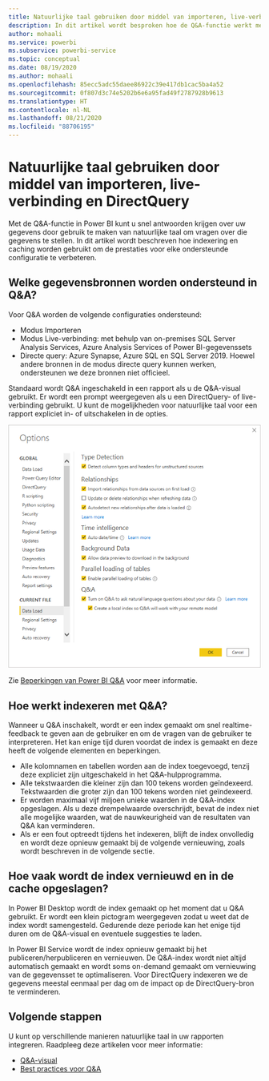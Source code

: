 ```yaml
---
title: Natuurlijke taal gebruiken door middel van importeren, live-verbinding en DirectQuery
description: In dit artikel wordt besproken hoe de Q&A-functie werkt met de verschillende soorten gegevensbronnen die beschikbaar zijn in Power BI. We kijken ook naar de concepten van indexeren en opslaan in cache.
author: mohaali
ms.service: powerbi
ms.subservice: powerbi-service
ms.topic: conceptual
ms.date: 08/19/2020
ms.author: mohaali
ms.openlocfilehash: 85ecc5adc55daee86922c39e417db1cac5ba4a52
ms.sourcegitcommit: 0f807d3c74e5202b6e6a95fad49f2787928b9613
ms.translationtype: HT
ms.contentlocale: nl-NL
ms.lasthandoff: 08/21/2020
ms.locfileid: "88706195"
---
```

# <a name="use-natural-language-with-import-live-connect-and-direct-query"></a>Natuurlijke taal gebruiken door middel van importeren, live-verbinding en DirectQuery

Met de Q&A-functie in Power BI kunt u snel antwoorden krijgen over uw gegevens door gebruik te maken van natuurlijke taal om vragen over die gegevens te stellen. In dit artikel wordt beschreven hoe indexering en caching worden gebruikt om de prestaties voor elke ondersteunde configuratie te verbeteren.

## <a name="what-data-sources-are-supported-in-qa"></a>Welke gegevensbronnen worden ondersteund in Q&A?

Voor Q&A worden de volgende configuraties ondersteund:

- Modus Importeren
- Modus Live-verbinding: met behulp van on-premises SQL Server Analysis Services, Azure Analysis Services of Power BI-gegevenssets
- Directe query: Azure Synapse, Azure SQL en SQL Server 2019. Hoewel andere bronnen in de modus directe query kunnen werken, ondersteunen we deze bronnen niet officieel.

Standaard wordt Q&A ingeschakeld in een rapport als u de Q&A-visual gebruikt. Er wordt een prompt weergegeven als u een DirectQuery- of live-verbinding gebruikt. U kunt de mogelijkheden voor natuurlijke taal voor een rapport expliciet in- of uitschakelen in de opties.

![Q&A-bureaubladopties](media/qna-desktop-options.png)

Zie [Beperkingen van Power BI Q&A](q-and-a-limitations.md) voor meer informatie.

## <a name="how-does-indexing-work-with-qa"></a>Hoe werkt indexeren met Q&A?

Wanneer u Q&A inschakelt, wordt er een index gemaakt om snel realtime-feedback te geven aan de gebruiker en om de vragen van de gebruiker te interpreteren. Het kan enige tijd duren voordat de index is gemaakt en deze heeft de volgende elementen en beperkingen.

- Alle kolomnamen en tabellen worden aan de index toegevoegd, tenzij deze expliciet zijn uitgeschakeld in het Q&A-hulpprogramma.
- Alle tekstwaarden die kleiner zijn dan 100 tekens worden geïndexeerd. Tekstwaarden die groter zijn dan 100 tekens worden niet geïndexeerd. 
- Er worden maximaal vijf miljoen unieke waarden in de Q&A-index opgeslagen. Als u deze drempelwaarde overschrijdt, bevat de index niet alle mogelijke waarden, wat de nauwkeurigheid van de resultaten van Q&A kan verminderen.
- Als er een fout optreedt tijdens het indexeren, blijft de index onvolledig en wordt deze opnieuw gemaakt bij de volgende vernieuwing, zoals wordt beschreven in de volgende sectie.

## <a name="how-often-is-the-index-refreshed-and-cached"></a>Hoe vaak wordt de index vernieuwd en in de cache opgeslagen?

In Power BI Desktop wordt de index gemaakt op het moment dat u Q&A gebruikt. Er wordt een klein pictogram weergegeven zodat u weet dat de index wordt samengesteld. Gedurende deze periode kan het enige tijd duren om de Q&A-visual en eventuele suggesties te laden.

In Power BI Service wordt de index opnieuw gemaakt bij het publiceren/herpubliceren en vernieuwen. De Q&A-index wordt niet altijd automatisch gemaakt en wordt soms on-demand gemaakt om vernieuwing van de gegevensset te optimaliseren. Voor DirectQuery indexeren we de gegevens meestal eenmaal per dag om de impact op de DirectQuery-bron te verminderen.

## <a name="next-steps"></a>Volgende stappen

U kunt op verschillende manieren natuurlijke taal in uw rapporten integreren. Raadpleeg deze artikelen voor meer informatie:

* [Q&A-visual](../visuals/power-bi-visualization-q-and-a.md)
* [Best practices voor Q&A](q-and-a-best-practices.md)
